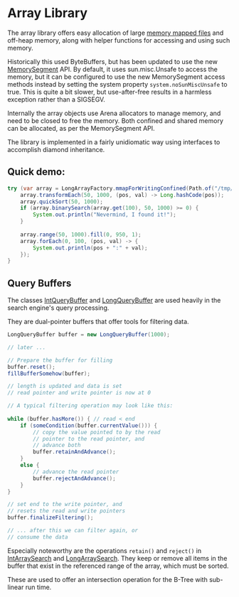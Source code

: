 # Array Library

The array library offers easy allocation of large [memory mapped files](https://en.wikipedia.org/wiki/Memory-mapped_file)
and off-heap memory, along with helper functions for accessing and using such memory.

Historically this used ByteBuffers, but has been updated to use the new [MemorySegment](https://openjdk.org/jeps/454) 
API.  By default, it uses sun.misc.Unsafe to access the memory, but it can be configured to use the new MemorySegment access
methods instead by setting the system property `system.noSunMiscUnsafe` to true.  This is quite a bit slower, but 
use-after-free results in a harmless exception rather than a SIGSEGV.

Internally the array objects use Arena allocators to manage memory, and need to be closed to free the memory.  Both
confined and shared memory can be allocated, as per the MemorySegment API.

The library is implemented in a fairly unidiomatic way using interfaces to accomplish diamond inheritance. 

## Quick demo:
```java
try (var array = LongArrayFactory.mmapForWritingConfined(Path.of("/tmp/test"), 1<<16)) {
    array.transformEach(50, 1000, (pos, val) -> Long.hashCode(pos));
    array.quickSort(50, 1000);
    if (array.binarySearch(array.get(100), 50, 1000) >= 0) {
        System.out.println("Nevermind, I found it!");
    }
    
    array.range(50, 1000).fill(0, 950, 1);
    array.forEach(0, 100, (pos, val) -> {
        System.out.println(pos + ":" + val);
    });
}
```


## Query Buffers

The classes [IntQueryBuffer](java/nu/marginalia/array/buffer/IntQueryBuffer.java)
and [LongQueryBuffer](java/nu/marginalia/array/buffer/LongQueryBuffer.java) are used
heavily in the search engine's query processing.

They are dual-pointer buffers that offer tools for filtering data.

```java
LongQueryBuffer buffer = new LongQueryBuffer(1000);

// later ...

// Prepare the buffer for filling
buffer.reset();
fillBufferSomehow(buffer); 

// length is updated and data is set
// read pointer and write pointer is now at 0

// A typical filtering operation may look like this:
        
while (buffer.hasMore()) { // read < end
    if (someCondition(buffer.currentValue())) {
        // copy the value pointed to by the read
        // pointer to the read pointer, and
        // advance both
        buffer.retainAndAdvance();
    }
    else {
        // advance the read pointer
        buffer.rejectAndAdvance();
    }
}

// set end to the write pointer, and 
// resets the read and write pointers
buffer.finalizeFiltering();

// ... after this we can filter again, or
// consume the data
```


Especially noteworthy are the operations `retain()` and `reject()` in
[IntArraySearch](java/nu/marginalia/array/algo/IntArraySearch.java) and [LongArraySearch](java/nu/marginalia/array/algo/LongArraySearch.java).
They keep or remove all items in the buffer that exist in the referenced range of the array,
which must be sorted.

These are used to offer an intersection operation for the B-Tree with sub-linear run time.  
